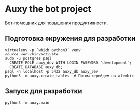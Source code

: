 # Auxy the bot project

Бот-помощник для повышения продуктивности.

## Подготовка окружения для разработки

```
virtualenv -p `which python3` venv
source venv/bin/activate
sudo -u postgres psql
  CREATE ROLE auxy_dev WITH LOGIN PASSWORD 'development';
  CREATE DATABASE auxy_db;
psql -h localhost -p 5432 auxy_db auxy_dev
python3 -m auxy.create_tables  # Потом перейдем на alembic
```


## Запуск для разработки

```
python3 -m auxy.main
```